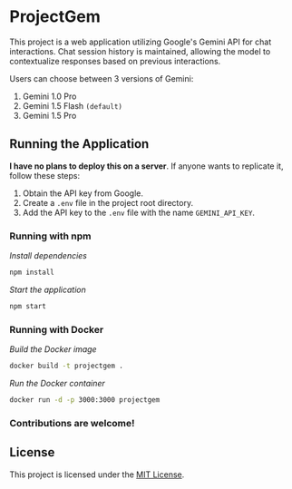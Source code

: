 # ProjectGem

This project is a web application utilizing Google's Gemini API for chat interactions. Chat session history is maintained, allowing the model to contextualize responses based on previous interactions.

Users can choose between 3 versions of Gemini:
1. Gemini 1.0 Pro
2. Gemini 1.5 Flash `(default)`
3. Gemini 1.5 Pro

## Running the Application

**I have no plans to deploy this on a server**. If anyone wants to replicate it, follow these steps:

1. Obtain the API key from Google.
2. Create a `.env` file in the project root directory.
3. Add the API key to the `.env` file with the name `GEMINI_API_KEY`.

### Running with npm
_Install dependencies_
```bash
npm install
```
_Start the application_
```bash
npm start
```

### Running with Docker
_Build the Docker image_
```bash
docker build -t projectgem .
```
_Run the Docker container_
```bash
docker run -d -p 3000:3000 projectgem
```

### **Contributions are welcome!**

## License

This project is licensed under the [MIT License](LICENSE).
